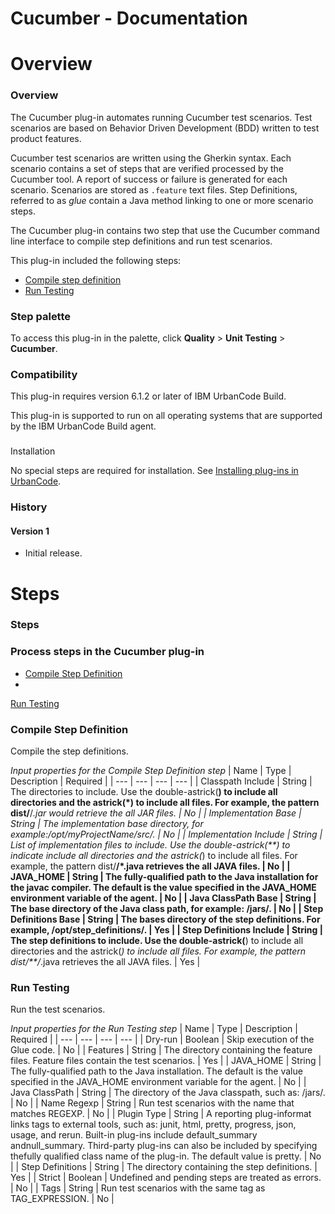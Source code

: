 
Cucumber - Documentation
========================

# Overview




### Overview




 


The Cucumber plug-in automates running Cucumber test scenarios. Test scenarios are based on 
Behavior Driven Development (BDD) written to test product features. 


Cucumber test scenarios are written using the 
Gherkin syntax. Each scenario contains a set of steps that are verified processed by the Cucumber tool. A report of 
success or failure is generated for each scenario. Scenarios are stored as `.feature` text files. Step Definitions, 
referred to as *glue* contain a Java method linking to one or more scenario steps.


The Cucumber plug-in contains two 
step that use the Cucumber command line interface to compile step definitions and run test scenarios.


This plug-in 
included the following steps: 


* [Compile step definition](Steps/#compile_step_definition)
* [Run 
Testing](Steps/#run_testing)



### Step palette


To access this plug-in in the palette, click **Quality** > **Unit 
Testing** > **Cucumber**.


### Compatibility


This plug-in requires version 6.1.2 or later of IBM UrbanCode Build. 



This plug-in is supported to run on all operating systems that are supported by the IBM UrbanCode Build agent.


### 
Installation


No special steps are required for installation. See [Installing plug-ins in 
UrbanCode](https://www.urbancode.com/resource/installing-plug-ins-in-urbancode-products/ "Installing plug-ins in 
UrbanCode").


### History


#### Version 1


* Initial release.


# Steps




### Steps




 



### Process steps in the Cucumber plug-in


* [Compile Step Definition](#compile_step_definition)
*
 [Run Testing](#run_testing)




### Compile Step Definition


Compile the step definitions.




*Input properties for 
the Compile Step Definition step*  | Name | Type | Description | Required |
| --- | --- | --- | --- |
| Classpath 
Include | String | The directories to include. Use the double-astrick(**) to include all directories
and the astrick(*) 
to include all files. For example, the pattern dist/**/*.jar would
retrieve the all JAR files. | No |
| Implementation 
Base | String | The implementation base directory, for example:/opt/myProjectName/src/. | No |
| Implementation Include 
| String | List of implementation files to include. Use the double-astrick(**) to indicate include
all directories and 
the astrick(*) to include all files. For example, the pattern
dist/**/*.java retrieves the all JAVA files. | No |
| 
JAVA\_HOME | String | The fully-qualified path to the Java installation for the javac compiler. The default
is the value
 specified in the JAVA\_HOME environment variable of the agent. | No |
| Java ClassPath Base | String | The base 
directory of the Java class path, for example: /jars/. | No |
| Step Definitions Base | String | The bases directory of 
the step definitions. For example, /opt/step\_definitions/. | Yes |
| Step Definitions Include | String | The step 
definitions to include. Use the double-astrick(**) to include all directories
and the astrick(*) to include all files. 
For example, the pattern dist/**/*.java retrieves
the all JAVA files. | Yes |


### Run Testing


Run the test 
scenarios.




*Input properties for the Run Testing step*  | Name | Type | Description | Required |
| --- | --- | --- |
 --- |
| Dry-run | Boolean | Skip execution of the Glue code. | No |
| Features | String | The directory containing the 
feature files. Feature files contain the test scenarios. | Yes |
| JAVA\_HOME | String | The fully-qualified path to the
 Java installation. The default is the value specified
in the JAVA\_HOME environment variable for the agent. | No |
| 
Java ClassPath | String | The directory of the Java classpath, such as: /jars/. | No |
| Name Regexp | String | Run test
 scenarios with the name that matches REGEXP. | No |
| Plugin Type | String | A reporting plug-informat links tags to 
external tools, such as: junit,
html, pretty, progress, json, usage, and rerun. Built-in plug-ins include 
default\_summary
andnull\_summary. Third-party plug-ins can also be included by specifying
thefully qualified class name
 of the plug-in. The default value is pretty. | No |
| Step Definitions | String | The directory containing the step 
definitions. | Yes |
| Strict | Boolean | Undefined and pending steps are treated as errors. | No |
| Tags | String | 
Run test scenarios with the same tag as TAG\_EXPRESSION. | No |




